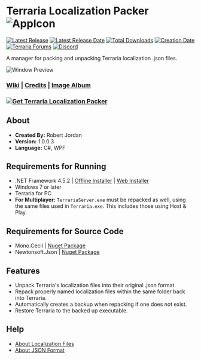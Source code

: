 # Terraria Localization Packer ![AppIcon](https://i.imgur.com/MxXCC9K.png)

[![Latest Release](https://img.shields.io/github/release/trigger-death/TerrariaLocalizationPacker.svg?style=flat&label=version)](https://github.com/trigger-death/TerrariaLocalizationPacker/releases/latest)
[![Latest Release Date](https://img.shields.io/github/release-date-pre/trigger-death/TerrariaLocalizationPacker.svg?style=flat&label=released)](https://github.com/trigger-death/TerrariaLocalizationPacker/releases/latest)
[![Total Downloads](https://img.shields.io/github/downloads/trigger-death/TerrariaLocalizationPacker/total.svg?style=flat)](https://github.com/trigger-death/TerrariaLocalizationPacker/releases)
[![Creation Date](https://img.shields.io/badge/created-september%202017-A642FF.svg?style=flat)](https://github.com/trigger-death/TerrariaLocalizationPacker/commit/8fd52c978be4e4f8bfe32d361d9ae92afb9ef459)
[![Terraria Forums](https://img.shields.io/badge/terraria-forums-28A828.svg?style=flat)](https://forums.terraria.org/index.php?threads/61972/)
[![Discord](https://img.shields.io/discord/436949335947870238.svg?style=flat&logo=discord&label=chat&colorB=7389DC&link=https://discord.gg/vB7jUbY)](https://discord.gg/vB7jUbY)

A manager for packing and unpacking Terraria localization .json files.

![Window Preview](https://i.imgur.com/6KZJUQi.png)

### [Wiki](https://github.com/trigger-death/TerrariaLocalizationPacker/wiki) | [Credits](https://github.com/trigger-death/TerrariaLocalizationPacker/wiki/Credits) | [Image Album](https://imgur.com/a/sla5H)

### [![Get Terraria Localization Packer](https://i.imgur.com/WYEvC5D.png)](https://github.com/trigger-death/TerrariaLocalizationPacker/releases/latest)

## About

* **Created By:** Robert Jordan
* **Version:** 1.0.0.3
* **Language:** C#, WPF

## Requirements for Running
* .NET Framework 4.5.2 | [Offline Installer](https://www.microsoft.com/en-us/download/details.aspx?id=42642) | [Web Installer](https://www.microsoft.com/en-us/download/details.aspx?id=42643)
* Windows 7 or later
* Terraria for PC
* **For Multiplayer:** `TerrariaServer.exe` must be repacked as well, using the same files used in `Terraria.exe`. This includes those using Host & Play.

## Requirements for Source Code
* Mono.Cecil | [Nuget Package](https://www.nuget.org/packages/Mono.Cecil/)
* Newtonsoft.Json | [Nuget Package](https://www.nuget.org/packages/Newtonsoft.Json/)

## Features
* Unpack Terraria's localization files into their original .json format.
* Repack properly named localization files within the same folder back into Terraria.
* Automatically creates a backup when repacking if one does not exist.
* Restore Terraria to the backed up executable.

## Help
* [About Localization Files](https://github.com/trigger-death/TerrariaLocalizationPacker/wiki/About-Localization-Files)
* [About JSON Format](https://en.wikipedia.org/wiki/JSON)
